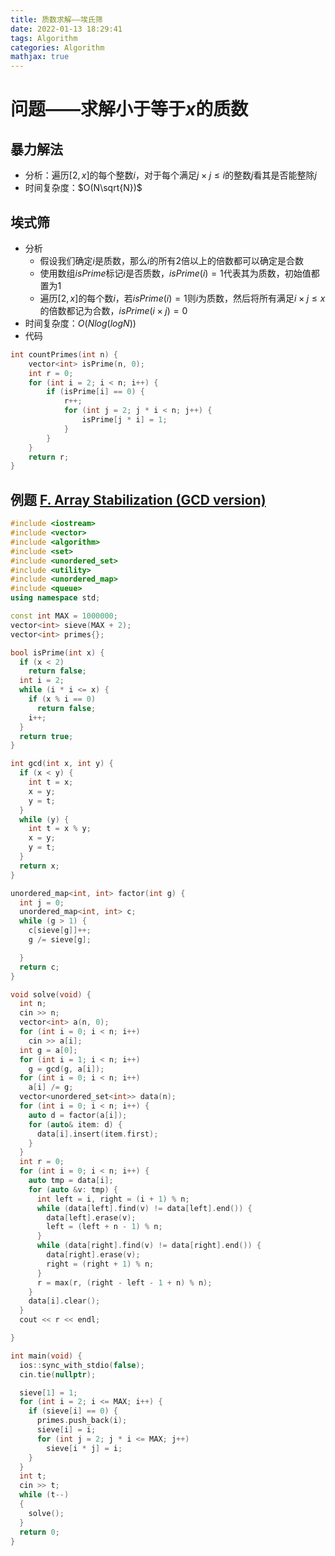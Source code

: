 ```yaml
---
title: 质数求解——埃氏筛
date: 2022-01-13 18:29:41
tags: Algorithm
categories: Algorithm
mathjax: true
---
```




# 问题——求解小于等于$x$的质数

## 暴力解法

- 分析：遍历$[2, x]$的每个整数$i$，对于每个满足$j \times j \leq i$的整数$j$看其是否能整除$j$
- 时间复杂度：$O(N\sqrt{N})$



## 埃式筛

- 分析
  - 假设我们确定$i$是质数，那么$i$的所有2倍以上的倍数都可以确定是合数
  - 使用数组$isPrime$标记$i$是否质数，$isPrime(i)=1$代表其为质数，初始值都置为1
  - 遍历$[2,x]$的每个数$i$，若$isPrime(i)=1$则$i$为质数，然后将所有满足$i \times j \leq x$的倍数都记为合数，$isPrime(i \times j)=0$
- 时间复杂度：$O(Nlog(logN))$
- 代码

```c++
int countPrimes(int n) {
    vector<int> isPrime(n, 0);
    int r = 0;
    for (int i = 2; i < n; i++) {
        if (isPrime[i] == 0) {
            r++;
            for (int j = 2; j * i < n; j++) {
                isPrime[j * i] = 1;
            }
        }
    }
    return r;
}
```

<!--more-->

## 例题 [F. Array Stabilization (GCD version)](https://codeforces.com/contest/1547/problem/F)

```c++
#include <iostream>
#include <vector>
#include <algorithm>
#include <set>
#include <unordered_set>
#include <utility>
#include <unordered_map>
#include <queue>
using namespace std;

const int MAX = 1000000;
vector<int> sieve(MAX + 2);
vector<int> primes{};

bool isPrime(int x) {
  if (x < 2)
    return false;
  int i = 2;
  while (i * i <= x) {
    if (x % i == 0)
      return false;
    i++;
  }
  return true;
}

int gcd(int x, int y) {
  if (x < y) {
    int t = x;
    x = y;
    y = t;
  }
  while (y) {
    int t = x % y;
    x = y;
    y = t;
  }
  return x;
}

unordered_map<int, int> factor(int g) {
  int j = 0;
  unordered_map<int, int> c;
  while (g > 1) {
    c[sieve[g]]++;
    g /= sieve[g];

  }
  return c;
}

void solve(void) {
  int n;
  cin >> n;
  vector<int> a(n, 0);
  for (int i = 0; i < n; i++)
    cin >> a[i];
  int g = a[0];
  for (int i = 1; i < n; i++)
    g = gcd(g, a[i]);
  for (int i = 0; i < n; i++)
    a[i] /= g;
  vector<unordered_set<int>> data(n);
  for (int i = 0; i < n; i++) {
    auto d = factor(a[i]);
    for (auto& item: d) {
      data[i].insert(item.first);
    } 
  }
  int r = 0;
  for (int i = 0; i < n; i++) {
    auto tmp = data[i];
    for (auto &v: tmp) {
      int left = i, right = (i + 1) % n;
      while (data[left].find(v) != data[left].end()) {
        data[left].erase(v);
        left = (left + n - 1) % n;
      }
      while (data[right].find(v) != data[right].end()) {
        data[right].erase(v);
        right = (right + 1) % n;
      }
      r = max(r, (right - left - 1 + n) % n);
    }
    data[i].clear();
  }
  cout << r << endl;

}

int main(void) {
  ios::sync_with_stdio(false);
  cin.tie(nullptr);

  sieve[1] = 1;
  for (int i = 2; i <= MAX; i++) {
    if (sieve[i] == 0) {
      primes.push_back(i);
      sieve[i] = i;
      for (int j = 2; j * i <= MAX; j++)
        sieve[i * j] = i; 
    }    
  }
  int t;
  cin >> t;
  while (t--)
  {
    solve();
  }
  return 0;
}
```

